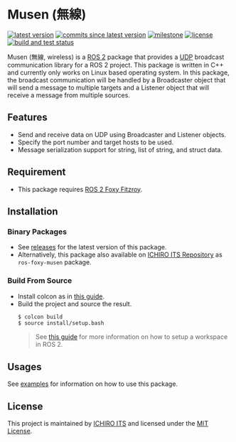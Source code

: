 # Musen (無線)

[![latest version](https://img.shields.io/github/v/release/ichiro-its/musen)](https://github.com/ichiro-its/musen/releases/)
[![commits since latest version](https://img.shields.io/github/commits-since/ichiro-its/musen/latest)](https://github.com/ichiro-its/musen/commits/master)
[![milestone](https://img.shields.io/github/milestones/progress/ichiro-its/musen/1?label=milestone)](https://github.com/ichiro-its/musen/milestone/2)
[![license](https://img.shields.io/github/license/ichiro-its/musen)](./LICENSE)
[![build and test status](https://img.shields.io/github/workflow/status/ichiro-its/musen/Build%20and%20Test?label=build%20and%20test)](https://github.com/ichiro-its/musen/actions)

Musen (無線, wireless) is a [ROS 2](https://docs.ros.org/en/foxy/index.html) package that provides a [UDP](https://en.wikipedia.org/wiki/User_Datagram_Protocol) broadcast communication library for a ROS 2 project.
This package is written in C++ and currently only works on Linux based operating system.
In this package, the broadcast communication will be handled by a Broadcaster object that will send a message to multiple targets and a Listener object that will receive a message from multiple sources.

## Features

- Send and receive data on UDP using Broadcaster and Listener objects.
- Specify the port number and target hosts to be used.
- Message serialization support for string, list of string, and struct data.

## Requirement

- This package requires [ROS 2 Foxy Fitzroy](https://docs.ros.org/en/foxy/).

## Installation

### Binary Packages

- See [releases](https://github.com/ichiro-its/musen/releases) for the latest version of this package.
- Alternatively, this package also available on [ICHIRO ITS Repository](https://repository.ichiro-its.org/) as `ros-foxy-musen` package.

### Build From Source

- Install colcon as in [this guide](https://colcon.readthedocs.io/en/released/user/installation.html).
- Build the project and source the result.
  ```bash
  $ colcon build
  $ source install/setup.bash
  ```
  > See [this guide](https://docs.ros.org/en/foxy/Tutorials/Workspace/Creating-A-Workspace.html) for more information on how to setup a workspace in ROS 2.

## Usages

See [examples](./examples) for information on how to use this package.

## License

This project is maintained by [ICHIRO ITS](https://ichiro-its.org/) and licensed under the [MIT License](./LICENSE).
